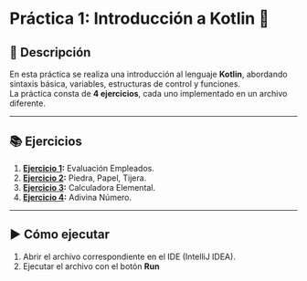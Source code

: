 # Práctica 1: Introducción a Kotlin 🚀

## 📖 Descripción
En esta práctica se realiza una introducción al lenguaje **Kotlin**, abordando sintaxis básica, variables, estructuras de control y funciones.  
La práctica consta de **4 ejercicios**, cada uno implementado en un archivo diferente.

---

## 📚 Ejercicios

1. **[Ejercicio 1](./ex1_evaluacion_empleados.kt):**  Evaluación Empleados.  
2. **[Ejercicio 2](./ex2_piedra,papel,tijera.kt):**  Piedra, Papel, Tijera.  
3. **[Ejercicio 3](./ex3_calculadora_elemental.kt):**  Calculadora Elemental.  
4. **[Ejercicio 4](./ex4_adivina_el_numero.kt):**  Adivina Número.  

---

## ▶️ Cómo ejecutar
1. Abrir el archivo correspondiente en el IDE (IntelliJ IDEA).  
2. Ejecutar el archivo con el botón **Run**
